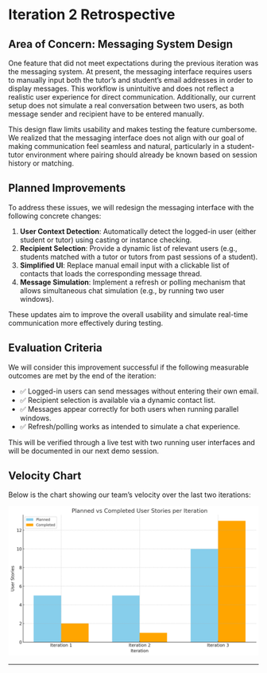 # Iteration 2 Retrospective

## Area of Concern: Messaging System Design

One feature that did not meet expectations during the previous iteration was the messaging system. At present, the messaging interface requires users to manually input both the tutor’s and student’s email addresses in order to display messages. This workflow is unintuitive and does not reflect a realistic user experience for direct communication. Additionally, our current setup does not simulate a real conversation between two users, as both message sender and recipient have to be entered manually.

This design flaw limits usability and makes testing the feature cumbersome. We realized that the messaging interface does not align with our goal of making communication feel seamless and natural, particularly in a student-tutor environment where pairing should already be known based on session history or matching.

## Planned Improvements

To address these issues, we will redesign the messaging interface with the following concrete changes:

1. **User Context Detection**: Automatically detect the logged-in user (either student or tutor) using casting or instance checking.
2. **Recipient Selection**: Provide a dynamic list of relevant users (e.g., students matched with a tutor or tutors from past sessions of a student).
3. **Simplified UI**: Replace manual email input with a clickable list of contacts that loads the corresponding message thread.
4. **Message Simulation**: Implement a refresh or polling mechanism that allows simultaneous chat simulation (e.g., by running two user windows).

These updates aim to improve the overall usability and simulate real-time communication more effectively during testing.

## Evaluation Criteria

We will consider this improvement successful if the following measurable outcomes are met by the end of the iteration:

- ✅ Logged-in users can send messages without entering their own email.
- ✅ Recipient selection is available via a dynamic contact list.
- ✅ Messages appear correctly for both users when running parallel windows.
- ✅ Refresh/polling works as intended to simulate a chat experience.

This will be verified through a live test with two running user interfaces and will be documented in our next demo session.

## Velocity Chart

Below is the chart showing our team’s velocity over the last two iterations:

![Project Velocity Chart](velocity_chart.png)

---
